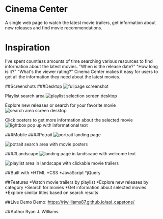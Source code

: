 # Cinema Center
A single web page to watch the latest movie trailers, get information about new releases and find movie recommendations. 

Inspiration
============
I've spent countless amounts of time searching various resources to find information about the latest movies. "When is the release
date?" "How long is it?" "What's the viewer rating?" Cinema Center makes it easy for users to get all the information they need about
the latest movies.

##Screenshots
###Desktop
![fullpage screenshot](/cinecenter_photos/fullscreen.png "Desktop layout")

Playlist search area
![playlist selection screen desktop](/cinecenter_photos/playlistdesktopscreencapture.png "playlist selection")

Explore new releases or search for your favorite movie
![search area screen desktop](/cinecenter_photos/search_nowplayingdesktopscreenshot.png "Search and explore movies")

Click posters to get more information about the selected movie
![lightbox pop up with informational text](/cinecenter_photos/infodisplayscreenshot.png "Lightbox movie information")

###Mobile
####Potrait
![portrait landing page](/cinecenter_photos/landingmobile.png "Landing page")

![potrait search area with movie posters](/cinecenter_photos/mobilesearchscreencapture.png "Potrait search movies area")

####Landscape
![landing page in landscape with welcome text](/cinecenter_photos/landingmobilelandscape.png "Landscape landing page")

![playlist area in landscape with clickable movie trailers](/cinecenter_photos/playlistlandscape.png "Landscape playlist area")

##Built with
*HTML
*CSS
*JavaScript
*jQuery

##Features
*Watch movie trailers by playlist
*Explore new releases by category
*Search for movies
*Get information about selected movies
*Explore similar titles based on search results

##Live Demo
Demo: https://rjwilliams87.github.io/api_capstone/

##Author
Ryan J. Williams
